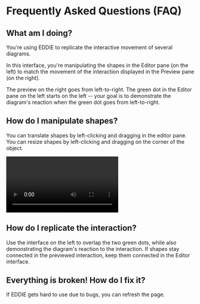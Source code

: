 
Frequently Asked Questions (FAQ)
========

What am I doing?
-------
You're using EDDIE to replicate the interactive movement of several diagrams.

In this interface, you're manipulating the shapes in the Editor pane (on the left)
to match the movement of the interaction displayed in the Preview pane (on the right).

The preview on the right goes from left-to-right. The green dot in the Editor pane on the
left starts on the left -- your goal is to demonstrate the diagram's reaction when the
green dot goes from left-to-right.

How do I manipulate shapes?
-------
You can translate shapes by left-clicking and dragging in the editor pane.
You can resize shapes by left-clicking and dragging on the corner of the object.

![Tutorial of how to edit objects.](http://goto.ucsd.edu/~john/EDDIE/vids/eddie-edit-new-demo.mp4)

How do I replicate the interaction?
-------
Use the interface on the left to overlap the two green dots, while also demonstrating the diagram's reaction to the interaction. If shapes stay connected
in the previewed interaction, keep them connected in the Editor interface.

Everything is broken! How do I fix it?
-------
If EDDIE gets hard to use due to bugs, you can refresh the page.

